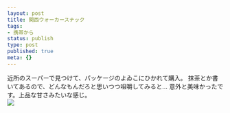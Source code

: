 ```yaml
---
layout: post
title: 関西ウォーカースナック
tags:
- 携帯から
status: publish
type: post
published: true
meta: {}
---
```

<div class="caption">近所のスーパーで見つけて、パッケージのよゐこにひかれて購入。
抹茶とか書いてあるので、どんなもんだろと思いつつ咀嚼してみると…
意外と美味かったです。上品な甘さみたいな感じ。</div>
<div class="photo"><img src="http://wo.skr.jp/images/uploads/blog-photo-1173629606.63-0.jpg" /></div>
